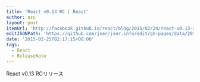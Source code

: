 ```yaml
---
title: 'React v0.13 RC | React'
author: azu
layout: post
itemUrl: 'http://facebook.github.io/react/blog/2015/02/24/react-v0.13-rc1.html'
editJSONPath: 'https://github.com/jser/jser.info/edit/gh-pages/data/2015/02/index.json'
date: '2015-02-25T02:17:15+00:00'
tags:
  - React
  - ReleaseNote
---
```

React v0.13 RCリリース
